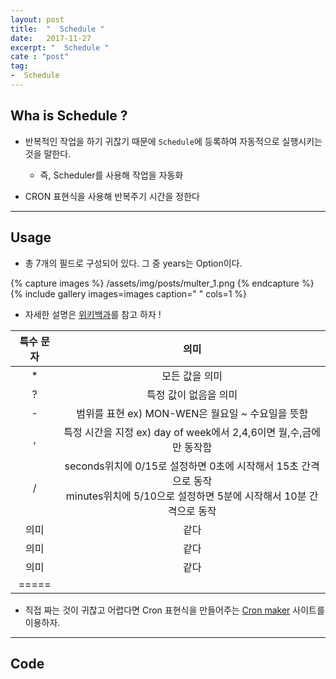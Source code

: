 ```yaml
---
layout: post
title:  "  Schedule "
date:   2017-11-27
excerpt: "  Schedule "
cate : "post"
tag:
-  Schedule
---
```


## Wha is Schedule ?

* 반복적인 작업을 하기 귀찮기 때문에 `Schedule`에 등록하여 자동적으로 실행시키는 것을 말한다.
    * 즉, Scheduler를 사용해 작업을 자동화

* CRON 표현식을 사용해 반복주기 시간을 정한다


---

## Usage

* 총 7개의 필드로 구성되어 있다. 그 중 years는 Option이다.

{% capture images %}
	/assets/img/posts/multer_1.png
{% endcapture %}
{% include gallery images=images caption=" " cols=1 %}

* 자세한 설명은 [위키백과](https://en.wikipedia.org/wiki/Cron#CRON_expression)를 참고 하자 !


|    특수 문자  | 의미 | 
|:-------:|:-------:|
| *     | 모든 값을 의미 |
| ?     | 특정 값이 없음을 의미 |
| -     | 범위를 표현 ex) MON-WEN은 월요일 ~ 수요일을 뜻함 |
| ,     | 특정 시간을 지정 ex) day of week에서 2,4,6이면 월,수,금에만 동작함 |
| /     | seconds위치에 0/15로 설정하면 0초에 시작해서 15초 간격으로 동작 <br> minutes위치에 5/10으로 설정하면 5분에 시작해서 10분 간격으로 동작 |
| 의미     | 같다 |
| 의미     | 같다 |
| 의미     | 같다 |
|=====



* 직접 짜는 것이 귀찮고 어렵다면 Cron 표현식을 만들어주는 [Cron maker](http://www.cronmaker.com/) 사이트를 이용하자. 

--- 

## Code 